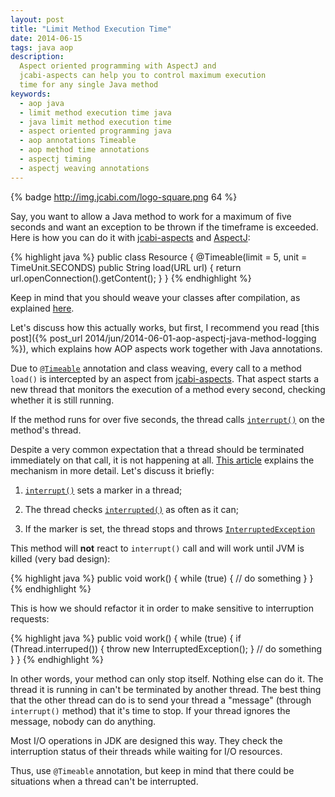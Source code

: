 ```yaml
---
layout: post
title: "Limit Method Execution Time"
date: 2014-06-15
tags: java aop
description:
  Aspect oriented programming with AspectJ and
  jcabi-aspects can help you to control maximum execution
  time for any single Java method
keywords:
  - aop java
  - limit method execution time java
  - java limit method execution time
  - aspect oriented programming java
  - aop annotations Timeable
  - aop method time annotations
  - aspectj timing
  - aspectj weaving annotations
---
```


{% badge http://img.jcabi.com/logo-square.png 64 %}

Say, you want to allow a Java method to work for
a maximum of five seconds and want an exception to
be thrown if the timeframe is exceeded. Here is how you
can do it with [jcabi-aspects](http://aspects.jcabi.com)
and [AspectJ](http://eclipse.org/aspectj/):

{% highlight java %}
public class Resource {
  @Timeable(limit = 5, unit = TimeUnit.SECONDS)
  public String load(URL url) {
    return url.openConnection().getContent();
  }
}
{% endhighlight %}

Keep in mind that you should weave your classes
after compilation, as explained [here](http://aspects.jcabi.com/example-weaving.html).

Let's discuss how this actually works, but first,
I recommend you read [this post]({% post_url 2014/jun/2014-06-01-aop-aspectj-java-method-logging %}),
which explains how AOP aspects work together with Java annotations.

Due to [`@Timeable`](http://aspects.jcabi.com/annotation-timeable.html)
annotation and class weaving, every call to a method
`load()` is intercepted by an aspect from
[jcabi-aspects](http://aspects.jcabi.com). That aspect starts
a new thread that monitors the execution of a method every
second, checking whether it is still running.

If the method runs for over five seconds, the
thread calls [`interrupt()`](http://docs.oracle.com/javase/7/docs/api/java/lang/Thread.html#interrupt%28%29)
on the method's thread.

Despite a very common expectation that a thread
should be terminated immediately on that call, it is
not happening at all. [This article](http://docs.oracle.com/javase/1.5.0/docs/guide/misc/threadPrimitiveDeprecation.html)
explains the mechanism in more detail. Let's discuss it briefly:

  1. [`interrupt()`](http://docs.oracle.com/javase/7/docs/api/java/lang/Thread.html#interrupt%28%29) sets a marker in a thread;

  2. The thread checks [`interrupted()`](http://docs.oracle.com/javase/7/docs/api/java/lang/Thread.html#interrupt%28%29)
    as often as it can;

  3. If the marker is set, the thread stops and throws [`InterruptedException`](http://docs.oracle.com/javase/7/docs/api/java/lang/InterruptedException.html)

This method will **not** react to `interrupt()` call and
will work until JVM is killed (very bad design):

{% highlight java %}
public void work() {
  while (true) {
    // do something
  }
}
{% endhighlight %}

This is how we should refactor it in order to make
sensitive to interruption requests:

{% highlight java %}
public void work() {
  while (true) {
    if (Thread.interruped()) {
      throw new InterruptedException();
    }
    // do something
  }
}
{% endhighlight %}

In other words, your method can only stop itself. Nothing else
can do it. The thread it is running in can't be terminated by
another thread. The best thing that the other thread can do is
to send your thread a "message" (through `interrupt()` method)
that it's time to stop. If your thread ignores the message,
nobody can do anything.

Most I/O operations in JDK are designed this way.
They check the interruption status of their threads
while waiting for I/O resources.

Thus, use `@Timeable` annotation, but keep in mind
that there could be situations when a thread can't be interrupted.
